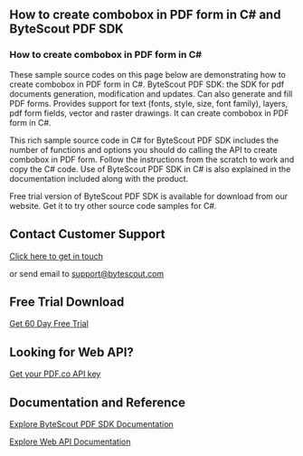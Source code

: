 ## How to create combobox in PDF form in C# and ByteScout PDF SDK

### How to create combobox in PDF form in C#

These sample source codes on this page below are demonstrating how to create combobox in PDF form in C#. ByteScout PDF SDK: the SDK for pdf documents generation, modification and updates. Can also generate and fill PDF forms. Provides support for text (fonts, style, size, font family), layers, pdf form fields, vector and raster drawings. It can create combobox in PDF form in C#.

This rich sample source code in C# for ByteScout PDF SDK includes the number of functions and options you should do calling the API to create combobox in PDF form. Follow the instructions from the scratch to work and copy the C# code. Use of ByteScout PDF SDK in C# is also explained in the documentation included along with the product.

Free trial version of ByteScout PDF SDK is available for download from our website. Get it to try other source code samples for C#.

## Contact Customer Support

[Click here to get in touch](https://bytescout.zendesk.com/hc/en-us/requests/new?subject=ByteScout%20PDF%20SDK%20Question)

or send email to [support@bytescout.com](mailto:support@bytescout.com?subject=ByteScout%20PDF%20SDK%20Question) 

## Free Trial Download

[Get 60 Day Free Trial](https://bytescout.com/download/web-installer?utm_source=github-readme)

## Looking for Web API? 

[Get your PDF.co API key](https://pdf.co/documentation/api?utm_source=github-readme)

## Documentation and Reference

[Explore ByteScout PDF SDK Documentation](https://bytescout.com/documentation/index.html?utm_source=github-readme)

[Explore Web API Documentation](https://pdf.co/documentation/api?utm_source=github-readme)